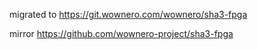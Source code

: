 migrated to https://git.wownero.com/wownero/sha3-fpga

mirror https://github.com/wownero-project/sha3-fpga
